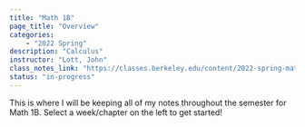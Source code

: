 ```yaml
---
title: "Math 1B"
page_title: "Overview"
categories:
    - "2022 Spring"
description: "Calculus"
instructor: "Lott, John"
class_notes_link: "https://classes.berkeley.edu/content/2022-spring-math-1b-001-lec-001"
status: "in-progress"
---
```


This is where I will be keeping all of my notes throughout the semester for Math 1B. Select a week/chapter on the left to get started!

